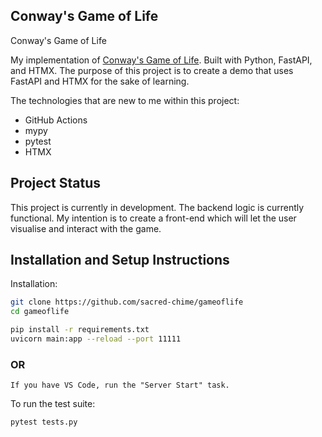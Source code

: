## Conway's Game of Life

Conway's Game of Life

My implementation of [Conway's Game of Life](https://en.wikipedia.org/wiki/Conway%27s_Game_of_Life). Built with Python, FastAPI, and HTMX. The purpose of this project is to create a demo that uses FastAPI and HTMX for the sake of learning.

The technologies that are new to me within this project:

- GitHub Actions
- mypy
- pytest
- HTMX

## Project Status

This project is currently in development. The backend logic is currently functional. My intention is to create a front-end which will let the user visualise and interact with the game.

## Installation and Setup Instructions

Installation:

```bash
git clone https://github.com/sacred-chime/gameoflife
cd gameoflife
```

```bash
pip install -r requirements.txt
uvicorn main:app --reload --port 11111
```

### OR

`If you have VS Code, run the "Server Start" task.`

To run the test suite:

```bash
pytest tests.py
```
